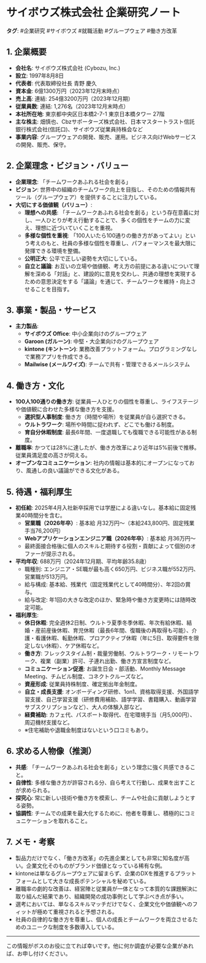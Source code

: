 # サイボウズ株式会社 企業研究ノート

**タグ**: #企業研究 #サイボウズ #就職活動 #グループウェア #働き方改革

## 1. 企業概要

- **会社名**: サイボウズ株式会社 (Cybozu, Inc.)
- **設立**: 1997年8月8日
- **代表者**: 代表取締役社長 青野 慶久
- **資本金**: 6億1300万円（2023年12月末時点）
- **売上高**: 連結: 254億3200万円（2023年12月期）
- **従業員数**: 連結: 1,276名（2023年12月末時点）
- **本社所在地**: 東京都中央区日本橋2-7-1 東京日本橋タワー 27階
- **主な株主**: 畑慎也、Cbzサポーターズ株式会社、日本マスタートラスト信託銀行株式会社(信託口)、サイボウズ従業員持株会など
- **事業内容**: グループウェアの開発、販売、運用。ビジネス向けWebサービスの開発、販売、保守。

## 2. 企業理念・ビジョン・バリュー

- **企業理念**: 「チームワークあふれる社会を創る」
- **ビジョン**: 世界中の組織のチームワーク向上を目指し、そのための情報共有ツール（グループウェア）を提供することに注力している。
- **大切にする価値観（バリュー）**:
    - **理想への共感**: 「チームワークあふれる社会を創る」という存在意義に対し、一人ひとりが考え行動することで、多くの個性をチームの力に変え、理想に近づいていくことを重視。
    - **多様な個性を重視**: 「100人いたら100通りの働き方があってよい」という考えのもと、社員の多様な個性を尊重し、パフォーマンスを最大限に発揮できる環境を整備。
    - **公明正大**: 公平で正しい姿勢を大切にしている。
    - **自立と議論**: お互いの立場や価値観、考え方の前提にある違いについて理解を深める「対話」と、建設的に意見を交わし、共通の理想を実現するための意思決定をする「議論」を通じて、チームワークを維持・向上させることを目指す。

## 3. 事業・製品・サービス

- **主力製品**: 
    - **サイボウズ Office**: 中小企業向けのグループウェア
    - **Garoon (ガルーン)**: 中堅・大企業向けのグループウェア
    - **kintone (キントーン)**: 業務改善プラットフォーム。プログラミングなしで業務アプリを作成できる。
    - **Mailwise (メールワイズ)**: チームで共有・管理できるメールシステム

## 4. 働き方・文化

- **100人100通りの働き方**: 従業員一人ひとりの個性を尊重し、ライフステージや価値観に合わせた多様な働き方を支援。
    - **選択型人事制度**: 働き方（時間や場所）を従業員が自ら選択できる。
    - **ウルトラワーク**: 場所や時間に捉われず、どこでも働ける制度。
    - **育自分休暇制度**: 最長6年間、一度退職しても復職できる可能性がある制度。
- **離職率**: かつては28%に達したが、働き方改革により近年は5%前後で推移。従業員満足度の高さが伺える。
- **オープンなコミュニケーション**: 社内の情報は基本的にオープンになっており、風通しの良い議論ができる文化がある。

## 5. 待遇・福利厚生

- **初任給**: 2025年4月入社新卒採用では学歴による違いなし。基本給に固定残業40時間分を含む。
    - **営業職（2026年卒）**: 基本給 月32万円～（本給243,800円、固定残業手当76,200円）
    - **Webアプリケーションエンジニア職（2026年卒）**: 基本給 月36万円～
    - 最終面接合格後に個人のスキルと期待する役割・貢献によって個別のオファーが提示される。
- **平均年収**: 688万円（2024年12月期、平均年齢35.8歳）
    - 職種別: エンジニア・SE職が最も高く650万円、ビジネス職が552万円、営業職が513万円。
    - 給与構成: 基本給、残業代（固定残業代として40時間分）、年2回の賞与。
    - 給与改定: 年1回の大きな改定のほか、緊急時や働き方変更時には随時改定可能。
- **福利厚生**:
    - **休日休暇**: 完全週休2日制、ウルトラ夏季冬季休暇、年次有給休暇、結婚・産前産後休暇、育児休暇（最長6年間、復職後の再取得も可能）、介護・看護休暇、転勤休暇、プロアクティブ休暇（年に5日、取得要件を限定しない休暇）、ケア休暇など。
    - **働き方**: フレックスタイム制・裁量労働制、ウルトラワーク・リモートワーク、複業（副業）許可、子連れ出勤、働き方宣言制度など。
    - **コミュニケーション促進**: お誕生日会・部活動、Monthly Message Meeting、チムビル制度、コネクトクルーズなど。
    - **資産形成**: 従業員持株制度、確定拠出年金制度。
    - **自立・成長支援**: オンボーディング研修、1on1、資格取得支援、外国語学習支援、自己学習支援（研修費用補助、語学学習、書籍購入、動画学習サブスクリプションなど）、大人の体験入部など。
    - **経費補助**: カフェ代、パスポート取得代、在宅環境手当（月5,000円）、周辺機材支援など。
    - ※住宅補助や退職金制度はないという口コミもあり。

## 6. 求める人物像（推測）

- **共感**: 「チームワークあふれる社会を創る」という理念に強く共感できること。
- **自律性**: 多様な働き方が許容される分、自ら考えて行動し、成果を出すことが求められる。
- **探究心**: 常に新しい技術や働き方を模索し、チームや社会に貢献しようとする姿勢。
- **協調性**: チームでの成果を最大化するために、他者を尊重し、積極的にコミュニケーションを取れること。

## 7. メモ・考察

- 製品力だけでなく、「働き方改革」の先進企業としても非常に知名度が高い。企業文化そのものがブランド価値となっている稀有な例。
- kintoneは単なるグループウェアに留まらず、企業のDXを推進するプラットフォームとして大きな成長ポテンシャルを秘めている。
- 離職率の劇的な改善は、経営陣と従業員が一体となって本質的な課題解決に取り組んだ結果であり、組織開発の成功事例として学ぶべき点が多い。
- 選考においては、単なるスキルマッチだけでなく、企業文化や価値観へのフィットが極めて重視されると予想される。
- 社員の自律的な働き方を尊重し、個人の成長とチームワークを両立させるためのユニークな制度を多数導入している。

---
この情報がボスのお役に立てれば幸いです。他に何か調査が必要な企業があれば、お申し付けください。